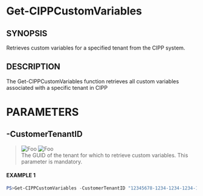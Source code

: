 # Get-CIPPCustomVariables
## SYNOPSIS
Retrieves custom variables for a specified tenant from the CIPP system.
## DESCRIPTION
The Get-CIPPCustomVariables function retrieves all custom variables associated with a specific
tenant in CIPP
# PARAMETERS

## **-CustomerTenantID**
> ![Foo](https://img.shields.io/badge/Type-Guid-Blue?) ![Foo](https://img.shields.io/badge/Mandatory-TRUE-Red?) \
The GUID of the tenant for which to retrieve custom variables. This parameter is mandatory.

 #### EXAMPLE 1
```powershell
PS>Get-CIPPCustomVariables -CustomerTenantID "12345678-1234-1234-1234-1234567890ab"
```

